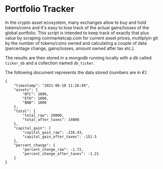 # Portfolio Tracker
In the crypto asset ecosystem, many exchanges allow to buy and hold tokens/coins and it's easy to lose track of the actual gains/losses of the global portfolio.
This script is intended to keep track of exactly that plus value by scraping coinmarketcap.com for current asset prices, multiplyin git by the number of tokens/coins owned and calculating a couple of data (percentage change, gains/losses, amount owned after tax etc.).

The results are then stored in a mongodb running locally with a db called ```ticker_db``` and a collection named ```db_ticker```.

The following document represents the data stored (numbers are in €):

```
{
    "timestamp": "2021-06-10 11:26:49",
    "assets": {
        "BTC": 1000,
        "ETH": 1000,
        "BNB": 1000
    },
    "total": {
        "total_raw": 20000,
        "total_after_taxes": 14000
    },
    "capital_gain": {
        "capital_gain_raw": -216.43,
        "capital_gain_after_taxes": -151.5
    },
    "percent_change": {
        "percent_change_raw": -1.72,
        "percent_change_after_taxes": -1.21
    }
}
```
